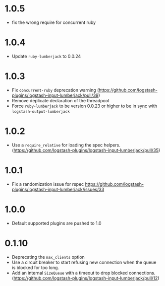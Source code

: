 # 1.0.5
  - fix the wrong require for concurrent ruby
# 1.0.4
  - Update `ruby-lumberjack` to 0.0.24
# 1.0.3
  - Fix `concurrent-ruby` deprecation warning (https://github.com/logstash-plugins/logstash-input-lumberjack/pull/39)
  - Remove deplicate declaration of the threadpool
  - Force `ruby-lumberjack` to be version 0.0.23 or higher to be in sync with `logstash-output-lumberjack`
# 1.0.2
  - Use a `require_relative` for loading the spec helpers. (https://github.com/logstash-plugins/logstash-input-lumberjack/pull/35)
# 1.0.1
  - Fix a randomization issue for rspec https://github.com/logstash-plugins/logstash-input-lumberjack/issues/33
# 1.0.0
  - Default supported plugins are pushed to 1.0
# 0.1.10
  - Deprecating the `max_clients` option
  - Use a circuit breaker to start refusing new connection when the queue is blocked for too long.
  - Add an internal `SizeQueue` with a timeout to drop blocked connections. (https://github.com/logstash-plugins/logstash-input-lumberjack/pull/12)
